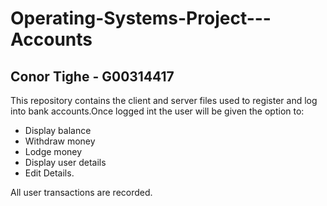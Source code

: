 # Operating-Systems-Project---Accounts
## Conor Tighe -  G00314417
This repository contains the client and server files used to register and log into bank accounts.Once logged int the user will be given the option to:

- Display balance
- Withdraw money
- Lodge money
- Display user details
- Edit Details.

All user transactions are recorded.

